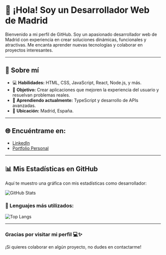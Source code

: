 # 👋 ¡Hola! Soy un Desarrollador Web de Madrid

Bienvenido a mi perfil de GitHub. Soy un apasionado desarrollador web de Madrid con experiencia en crear soluciones dinámicas, funcionales y atractivas. Me encanta aprender nuevas tecnologías y colaborar en proyectos interesantes.

---

## 🚀 Sobre mí
- 💻 **Habilidades:** HTML, CSS, JavaScript, React, Node.js, y más.
- 🎯 **Objetivo:** Crear aplicaciones que mejoren la experiencia del usuario y resuelvan problemas reales.
- 🌱 **Aprendiendo actualmente:** TypeScript y desarrollo de APIs avanzadas.
- 📍 **Ubicación:** Madrid, España.

---

## 🌐 Encuéntrame en:
- [LinkedIn](https://www.linkedin.com/in/giancarlo-ciulla/)   
- [Portfolio Personal](Proximamente)  

---

## 📊 Mis Estadísticas en GitHub
Aquí te muestro una gráfica con mis estadísticas como desarrollador:

![GitHub Stats](https://github-readme-stats.vercel.app/api?username=tu-usuario&show_icons=true&theme=radical)

### 📂 Lenguajes más utilizados:
![Top Langs](https://github-readme-stats.vercel.app/api/top-langs/?username=tu-usuario&layout=compact)

---

### Gracias por visitar mi perfil 💻✨  
¡Si quieres colaborar en algún proyecto, no dudes en contactarme!

